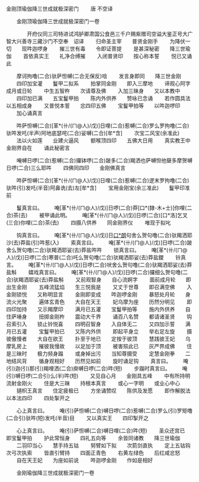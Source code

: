   金刚顶瑜伽降三世成就极深密门
　　唐 不空译




　　金刚顶瑜伽降三世成就极深密门一卷

　　　　开府仪同三司特进试鸿胪卿肃国公食邑三千户赐紫赠司空谥大鉴正号大广智大兴善寺三藏沙门不空奉　诏译
　　归命圣主宰　　普贤金刚手
　　为降伏一切　　现吽迦啰身
　　摧三世有毒　　令即证菩提
　　是甚深秘密　　降三世瑜伽
　　首依真实王　　礼净合缚摧
　　入闭普贤印　　按心称本誓
　　悦已又诵此

　　摩诃拘噜(二合)驮萨怛嚩(二合无保反)唅
　　发言身即同　　降三世金刚
　　四印加宝灌　　鬘甲二拟系
　　拍掌同金刚　　即入三摩地
　　谛观心阿字　　成月或日轮
　　中生五智杵　　次请尊及佛
　　入加三昧身　　又以本教中
　　四印加已满　　五宝鬘甲拍
　　陈内外供养　　赞咏已念诵
　　若作圆具法　　以五相成身
　　又普悦本誓　　忿四印五佛
　　宝鬘甲拍等　　以吽迦啰印
　　加心诵真言

　　吽萨怛嚩(二合)[革*(卄/(ㄇ@人)/戊)]日哩(二合)惹嚩(二合)罗么罗拘噜(二合)驮吽发吒(半声)阿地底瑟咤(二合)娑嚩(二合)[牟*含]
　　次宝二风宝(余准此)
　　法以火如莲　　业建火逼风
　　额喉顶四印　　五佛大日用
　　真实教王中　　金刚界自在
　　诵此秘密言

　　唵嚩日啰(二合)惹嚩(二合)攞钵啰(二合)跛多(二合)羯洒也萨嚩怛他蘖多摩贺嚩日啰(二合)三么耶吽
　　四佛同四印　　金刚佛真言

　　吽萨怛嚩(二合)[革*(卄/(ㄇ@人)/戊)]日哩(二合)惹嚩(二合)逻末罗拘噜(二合)驮吽(引)发吒(半音)阿鼻诜(去)左[牟*含]
　　宝用金刚宝(余三准此)　　鬘甲印准前

　　鬘真言曰。
　　唵[革*(卄/(ㄇ@人)/戊)]日啰(二合)莽[口*(隸-木+士)]你哩(二合)茶(去)
　　被甲诵此明。
　　唵[革*(卄/(ㄇ@人)/戊)]日啰(二合)[口*洛]乞叉(三合)你哩(二合)茶(去)
　　四摄八供养　　同金刚界仪
　　唯现于拟叱

　　钩真言曰。
　　唵[革*(卄/(ㄇ@人)/戊)]日[口*朗](二合)句舍么贺句噜(二合)驮羯洒耶沙(去)莽盐(引)吽惹(入)
　　索真言曰。
　　唵[革*(卄/(ㄇ@人)/戊)]日啰(二合)跛舍么贺句噜(二合)驮羯洒耶娑(去)莽盐吽吽
　　锁真言曰。
　　唵[革*(卄/(ㄇ@人)/戊)]日啰(二合)寒普(二合)吒么贺句噜(二合)驮羯洒耶娑(去)莽盐鑁
　　铃真言。
　　唵[革*(卄/(ㄇ@人)/戊)]日啰(二合)吠舍么贺句噜(二合)驮羯洒耶娑(去)莽盐斛
　　嬉戏真言曰。
　　唵[革*(卄/(ㄇ@人)/戊)]日啰(二合)攞细么贺句噜(二合)驮羯洒耶娑(去)莽盐斛
　　又前观智身　　自心流婀字
　　面前成月轮　　即出生金刚
　　五峰流猛焰　　生三悦我是
　　又丈于世尊　　即召满空佛
　　入金刚锁悦　　又称明显言
　　金刚即变成　　吽迦啰金刚
　　暴怒处月轮　　身流火光聚
　　遍体玄青色　　大自在天王
　　妃乌摩为座　　历然分明见
　　即四印加持　　又示羯摩印
　　满月已五灌　　宝鬘甲拍等
　　施内外供养　　自住萨埵身
　　扭掷金刚杵　　震动大千界
　　诵百八名赞　　都请诸圣贤
　　钩召索引入　　锁止铃悦喜
　　四明召智身　　入自体无二
　　又四加示誓　　满月已五灌
　　宝鬘甲拍已　　又陈内外供
　　即起平身立　　举右足左旋
　　摄彼傲慢者　　大自在欲王
　　扑至于地已　　定按于彼顶
　　慧践彼王妃　　乌摩乳房上
　　摧彼我慢故　　以足加于顶
　　被害殒此已　　灰严界成佛
　　住是三昧时　　极力频身蹋
　　或身掉出污　　当知尊摄受
　　定慧金刚拳　　二地结风背
　　循身观相好　　历然见如前
　　旋时诵足钩
　　真言曰。
　　唵(引)迦(引)那(引)羯哩洒(二合)庾嚩日啰(二合)吽(短)
　　步蹋时真言曰。
　　唵(引)嚩日啰(二合引)么(半)吽(短)
　　又见自心月　　金刚具五峰
　　中有所持明　　流射金刚火
　　住是大三昧　　持根本真言
　　或心一字明　　或业心中心
　　擿枳王真言　　住定疲极已
　　方坐诵赞叹　　陈供及发愿
　　即作解脱法　　以本法四印
　　四处掣开之

　　心上真言曰。
　　唵(引)萨怛嚩(二合)嚩日啰(二合)惹嚩(二合)罗么(引)罗矩噜(二合引)驮吽(短)发吒(半音)目
　　又以真实王　　四印掣开之

　　心上真言曰。
　　唵(引)萨怛嚩(二合)嚩日哩(二合)吽(短)
　　圣众还宫已　　即宝鬘甲拍
　　护此常恒身　　四礼五向等
　　余皆同诸教　　降三世瑜伽
　　二羽印当心　　慧手持五钴
　　努臂如下拟　　次箭剑直执
　　定上五钴钩　　次弓次执索
　　皆直引臂持　　四面正青色
　　右黄左绿色　　后红咸忿怒
　　自在天王妃　　为座如前说
　　吽迦啰金刚　　作如是相好


　　金刚瑜伽降三世成就极深密门一卷


